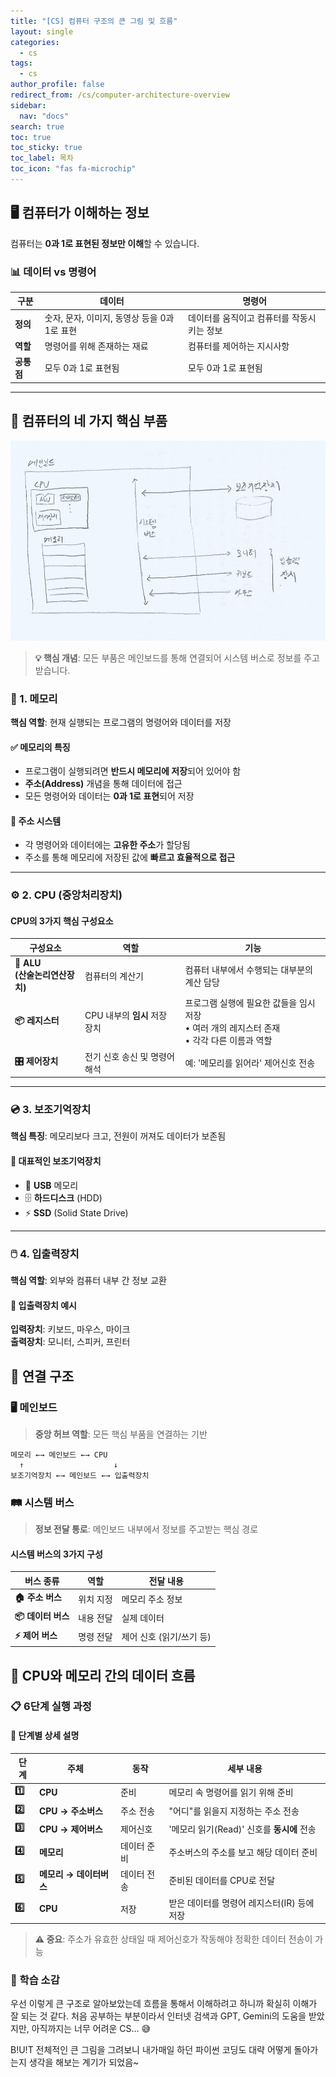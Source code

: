 ```yaml
---
title: "[CS] 컴퓨터 구조의 큰 그림 및 흐름"
layout: single
categories:
  - cs
tags:
  - cs
author_profile: false
redirect_from: /cs/computer-architecture-overview
sidebar:
  nav: "docs"
search: true
toc: true
toc_sticky: true
toc_label: 목차
toc_icon: "fas fa-microchip"
---
```


## 🖥️ 컴퓨터가 이해하는 정보

컴퓨터는 **0과 1로 표현된 정보만 이해**할 수 있습니다.

### 📊 데이터 vs 명령어

| 구분 | 데이터 | 명령어 |
|------|--------|--------|
| **정의** | 숫자, 문자, 이미지, 동영상 등을 0과 1로 표현 | 데이터를 움직이고 컴퓨터를 작동시키는 정보 |
| **역할** | 명령어를 위해 존재하는 재료 | 컴퓨터를 제어하는 지시사항 |
| **공통점** | 모두 0과 1로 표현됨 | 모두 0과 1로 표현됨 |

---

## 🔧 컴퓨터의 네 가지 핵심 부품

![컴퓨터 구조 다이어그램](/images/2025-08-02-computer-architecture-overview/computer_structure.png)

> **💡 핵심 개념**: 모든 부품은 메인보드를 통해 연결되어 시스템 버스로 정보를 주고받습니다.

### 💾 1. 메모리
**핵심 역할**: 현재 실행되는 프로그램의 명령어와 데이터를 저장

#### ✅ 메모리의 특징
- 프로그램이 실행되려면 **반드시 메모리에 저장**되어 있어야 함
- **주소(Address)** 개념을 통해 데이터에 접근
- 모든 명령어와 데이터는 **0과 1로 표현**되어 저장

#### 🎯 주소 시스템
- 각 명령어와 데이터에는 **고유한 주소**가 할당됨
- 주소를 통해 메모리에 저장된 값에 **빠르고 효율적으로 접근**

---

### ⚙️ 2. CPU (중앙처리장치)

#### CPU의 3가지 핵심 구성요소

| 구성요소 | 역할 | 기능 |
|----------|------|------|
| **🧮 ALU<br>(산술논리연산장치)** | 컴퓨터의 계산기 | 컴퓨터 내부에서 수행되는 대부분의 계산 담당 |
| **📦 레지스터** | CPU 내부의 **임시** 저장 장치 | 프로그램 실행에 필요한 값들을 임시 저장<br>• 여러 개의 레지스터 존재<br>• 각각 다른 이름과 역할 |
| **🎛️ 제어장치** | 전기 신호 송신 및 명령어 해석 | 예: '메모리를 읽어라' 제어신호 전송 |

---

### 💿 3. 보조기억장치
**핵심 특징**: 메모리보다 크고, 전원이 꺼져도 데이터가 보존됨

#### 📝 대표적인 보조기억장치
- 💾 **USB** 메모리
- 🗄️ **하드디스크** (HDD)
- ⚡ **SSD** (Solid State Drive)

---

### 🖱️ 4. 입출력장치
**핵심 역할**: 외부와 컴퓨터 내부 간 정보 교환

#### 🔄 입출력장치 예시
**입력장치**: 키보드, 마우스, 마이크  
**출력장치**: 모니터, 스피커, 프린터



## 🔗 연결 구조

### 🖥️ 메인보드
> **중앙 허브 역할**: 모든 핵심 부품을 연결하는 기반

```
메모리 ←→ 메인보드 ←→ CPU
  ↑                    ↓
보조기억장치 ←→ 메인보드 ←→ 입출력장치
```

### 🛤️ 시스템 버스
> **정보 전달 통로**: 메인보드 내부에서 정보를 주고받는 핵심 경로

#### 시스템 버스의 3가지 구성

| 버스 종류 | 역할 | 전달 내용 |
|-----------|------|-----------|
| **🏠 주소 버스** | 위치 지정 | 메모리 주소 정보 |
| **📦 데이터 버스** | 내용 전달 | 실제 데이터 |
| **⚡ 제어 버스** | 명령 전달 | 제어 신호 (읽기/쓰기 등) |



## 🔄 CPU와 메모리 간의 데이터 흐름

### 📋 6단계 실행 과정
#### 🎯 단계별 상세 설명

| 단계 | 주체 | 동작 | 세부 내용 |
|------|------|------|-----------|
| **1️⃣** | **CPU** | 준비 | 메모리 속 명령어를 읽기 위해 준비 |
| **2️⃣** | **CPU → 주소버스** | 주소 전송 | "어디"를 읽을지 지정하는 주소 전송 |
| **3️⃣** | **CPU → 제어버스** | 제어신호 | '메모리 읽기(Read)' 신호를 **동시에** 전송 |
| **4️⃣** | **메모리** | 데이터 준비 | 주소버스의 주소를 보고 해당 데이터 준비 |
| **5️⃣** | **메모리 → 데이터버스** | 데이터 전송 | 준비된 데이터를 CPU로 전달 |
| **6️⃣** | **CPU** | 저장 | 받은 데이터를 명령어 레지스터(IR) 등에 저장 |

> **⚠️ 중요**: 주소가 유효한 상태일 때 제어신호가 작동해야 정확한 데이터 전송이 가능



### 🚀 학습 소감

우선 이렇게 큰 구조로 알아보았는데 흐름을 통해서 이해하려고 하니까 확실히 이해가 잘 되는 것 같다. 처음 공부하는 부분이라서 인터넷 검색과 GPT, Gemini의 도움을 받았지만, 아직까지는 너무 어려운 CS... 😅

B!U!T 전체적인 큰 그림을 그려보니 내가매일 하던 파이썬 코딩도 대략 어떻게 돌아가는지 생각을 해보는 계기가 되었음~
